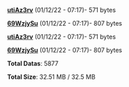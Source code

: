[**utiAz3rv**](/data/utiAz3rv.txt) (01/12/22 - 07:17)- 571 bytes

[**69WzjySu**](/data/69WzjySu.txt) (01/12/22 - 07:17)- 807 bytes

[**utiAz3rv**](/data/utiAz3rv.txt) (01/12/22 - 07:17)- 571 bytes

[**69WzjySu**](/data/69WzjySu.txt) (01/12/22 - 07:17)- 807 bytes

**Total Datas**: 5877

**Total Size**: 32.51 MB / 32.5 MB
